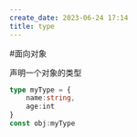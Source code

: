 ```yaml
---
create_date: 2023-06-24 17:14
title: type
---
```


#面向对象 

声明一个对象的类型
```ts
type myType = {
	name:string,
	age:int
}
const obj:myType
```